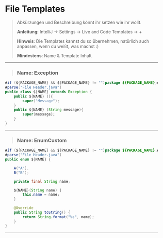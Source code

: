# File Templates
> Abkürzungen und Beschreibung könnt ihr setzen wie ihr wollt. 
> 
> **Anleitung**: IntelliJ → Settings → Live and Code Templates → + 
> 
> **Hinweis**: Die Templates kannst du so übernehmen, natürlich auch anpassen, wenn du weißt, was machst :)
>
> **Mindestens**: Name & Template Inhalt

---

> ### Name: Exception <br>
``` java
#if (${PACKAGE_NAME} && ${PACKAGE_NAME} != "")package ${PACKAGE_NAME};#end
#parse("File Header.java")
public class ${NAME} extends Exception {
    public ${NAME} (){
        super("Message");
    }
    public ${NAME} (String message){
        super(message);
    }
}
```
---

> ### Name: EnumCustom <br>
``` java
#if (${PACKAGE_NAME} && ${PACKAGE_NAME} != "")package ${PACKAGE_NAME};#end
#parse("File Header.java")
public enum ${NAME} {

    A("A"),
    B("B");

    private final String name;

    ${NAME}(String name) {
        this.name = name;
    }

    @Override
    public String toString() {
        return String.format("%s", name);
    }
}
```
---
